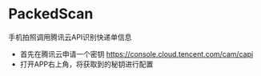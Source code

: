# PackedScan
手机拍照调用腾讯云API识别快递单信息

- 首先在腾讯云申请一个密钥 https://console.cloud.tencent.com/cam/capi
- 打开APP右上角，将获取到的秘钥进行配置
